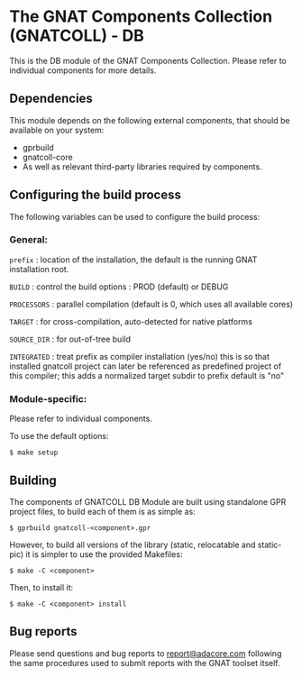 The GNAT Components Collection (GNATCOLL) - DB
==============================================

This is the DB module of the GNAT Components Collection. Please refer to
individual components for more details.

Dependencies
------------

This module depends on the following external components, that should be
available on your system:

- gprbuild
- gnatcoll-core
- As well as relevant third-party libraries required by components.

Configuring the build process
-----------------------------

The following variables can be used to configure the build process:

### General:

   `prefix`     : location of the installation, the default is the running
                GNAT installation root.

   `BUILD`      : control the build options : PROD (default) or DEBUG

   `PROCESSORS` : parallel compilation (default is 0, which uses all available
                cores)

   `TARGET`     : for cross-compilation, auto-detected for native platforms

   `SOURCE_DIR` : for out-of-tree build

   `INTEGRATED` : treat prefix as compiler installation (yes/no)
                this is so that installed gnatcoll project can later be
                referenced as predefined project of this compiler;
                this adds a normalized target subdir to prefix
                default is "no"

### Module-specific:

   Please refer to individual components.

To use the default options:

`$ make setup`

Building
--------

The components of GNATCOLL DB Module are built using standalone GPR
project files, to build each of them is as simple as:

`$ gprbuild gnatcoll-<component>.gpr`

However, to build all versions of the library (static, relocatable and
static-pic) it is simpler to use the provided Makefiles:

`$ make -C <component>`

Then, to install it:

`$ make -C <component> install`

Bug reports
-----------

Please send questions and bug reports to report@adacore.com following
the same procedures used to submit reports with the GNAT toolset itself.
